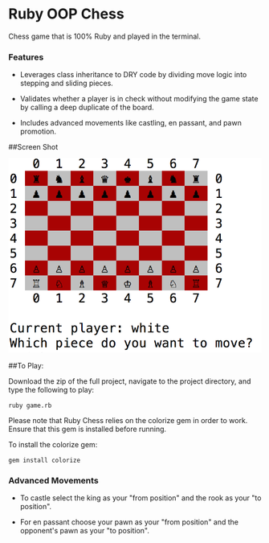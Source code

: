 # Ruby OOP Chess
Chess game that is 100% Ruby and played in the terminal.

### Features

+ Leverages class inheritance to DRY code by dividing move logic into stepping and sliding pieces.

+ Validates whether a player is in check without modifying the game state by calling a deep duplicate of the board.

+ Includes advanced movements like castling, en passant, and pawn promotion.

##Screen Shot

![Screen Shot](https://raw.githubusercontent.com/fleemaja/ruby_chess/master/images/chess.png)

##To Play:

Download the zip of the full project, navigate to the project directory, and type the following to play:

    ruby game.rb


Please note that Ruby Chess relies on the colorize gem in order to work. Ensure that this gem is installed before running.

To install the colorize gem:

    gem install colorize

### Advanced Movements

+ To castle select the king as your "from position" and the rook as your "to position".

+ For en passant choose your pawn as your "from position" and the opponent's pawn as your "to position".
